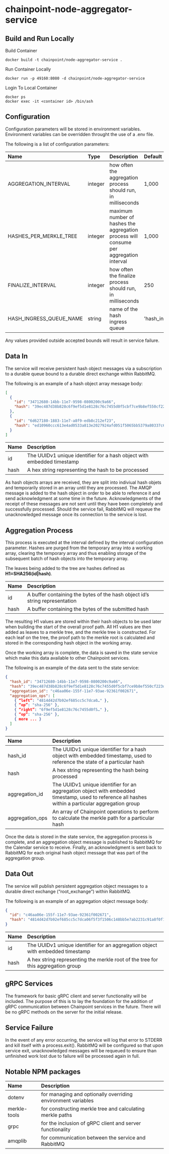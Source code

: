 # chainpoint-node-aggregator-service

## Build and Run Locally

Build Container

```
docker build -t chainpoint/node-aggregator-service .
```

Run Container Locally

```
docker run -p 49160:8080 -d chainpoint/node-aggregator-service
```

Login To Local Container

```
docker ps
docker exec -it <container id> /bin/ash
```

## Configuration
Configuration parameters will be stored in environment variables. Environment variables can be overridden throught the use of a .env file. 

The following is a list of configuration parameters:

| Name           | Type         | Description  | Default | Min | Max |
| :------------- |:-------------|:-------------|:----|:----|:--------|
| AGGREGATION_INTERVAL       | integer      | how often the aggregation process should run, in milliseconds | 1,000 | 250 | 10,000 | 
| HASHES\_PER\_MERKLE_TREE     | integer      | maximum number of hashes the aggregation process will consume per aggregation interval | 1,000 | 100 | 25,000 | 
| FINALIZE_INTERVAL       | integer      | how often the finalize process should run, in milliseconds | 250 | 250 | 10,000 | 
| HASH\_INGRESS\_QUEUE\_NAME       | string      | name of the hash ingress queue | 'hash_ingress' |  |  | 

Any values provided outside accepted bounds will result in service failure.

## Data In
The service will receive persistent hash object messages via a subscription to a durable queue bound to a durable direct exchange within RabbitMQ.  

The following is an example of a hash object array message body: 
```json
[
  {
    "id": "34712680-14bb-11e7-9598-0800200c9a66",
    "hash": "39ec487d38b828c6f9ef5d1e8128c76c7455d0f5cbf7ce9b8ef550cf223dfbc3"
  },
  {
    "id": "6d627180-1883-11e7-a8f9-edb8c212ef23",
    "hash": "ed10960ccc613e4ad0533a813e2027924afd051f5065bb5379a80337c69afcb4"
  }
]
```
| Name | Description                                                            |
| :--- |:-----------------------------------------------------------------------|
| id   | The UUIDv1 unique identifier for a hash object with embedded timestamp |
| hash | A hex string representing the hash to be processed                     |

As hash objects arrays are received, they are split into indiviual hash objets and temporarily stored in an array until they are processed. The AMQP message is added to the hash object in order to be able to reference it and send acknowledgment at some time in the future. Acknowledgments of the receipt of these messages are not sent until they have been completely and successfully processed. Should the service fail, RabbitMQ will requeue the unacknowledged message once its connection to the service is lost.

## Aggregation Process
This process is executed at the interval defined by the interval configuration parameter. Hashes are purged from the temporary array into a working array, clearing the temporary array and thus enabling storage of the subsequent batch of hash objects into the temporary array. 

The leaves being added to the tree are hashes defined as **H1=SHA256(id|hash)**. 

| Name | Description                                                            |
| :--- |:-----------------------------------------------------------------------|
| id   | A buffer containing the bytes of the hash object id’s string representation |
| hash | A buffer containing the bytes of the submitted hash                    |

The resulting H1 values are stored within their hash objects to be used later when building the start of the overall proof path. All H1 values are then added as leaves to a merkle tree, and the merkle tree is constructed. For each leaf on the tree, the proof path to the merkle root is calculated and stored in the corresponding hash object in the working array.

Once the working array is complete, the data is saved in the state service which make this data available to other Chainpoint services.  

The following is an example of the data sent to the state service: 
```json
{
  "hash_id": "34712680-14bb-11e7-9598-0800200c9a66",
  "hash": "39ec487d38b828c6f9ef5d1e8128c76c7455d0f5cbf7ce9b8ef550cf223dfbc3",
  "aggregation_id": "c46aa06e-155f-11e7-93ae-92361f002671",
  "aggregation_ops": [
    { “left”: "4814d42d7b92ef685cc5c7dca0…" },
    { “op”: "sha-256" },
    { “right”: "6f9ef5d1e8128c76c7455d0f5…" },
    { “op”: "sha-256" },
    { more ... }
  ]
}
```
| Name             | Description                                                            |
| :--------------- |:-----------------------------------------------------------------------|
| hash_id          | The UUIDv1 unique identifier for a hash object with embedded timestamp, used to reference the state of a particular hash |
| hash             | A hex string representing the hash being processed |
| aggregation_id   | The UUIDv1 unique identifier for an aggregation object with embedded timestamp, used to reference all hashes within a particular aggregation group |
| aggregation_ops  | An array of Chainpoint operations to perform to calculate the merkle path for a particular hash |\

Once the data is stored in the state service, the aggregation process is complete, and an aggregation object message is published to RabbitMQ for the Calendar service to receive. Finally, an acknowledgment is sent back to RabbitMQ for each original hash object message that was part of the aggregation group.

## Data Out
The service will publish persistent aggregation object messages to a durable direct exchange (“root_exchange”) within RabbitMQ. 

The following is an example of an aggregation object message body: 
```json
{
  "id": "c46aa06e-155f-11e7-93ae-92361f002671",
  "hash": "4814d42d7b92ef685cc5c7dca06f5f3f1506c148bb5e7ab2231c91a8f0f119b2"
}
```
| Name | Description                                                            |
| :--- |:-----------------------------------------------------------------------|
| id   | The UUIDv1 unique identifier for an aggregation object with embedded timestamp |
| hash | A hex string representing the merkle root of the tree for this aggregation group |


## gRPC Services
The framework for basic gRPC client and server functionality will be included. The purpose of this is to lay the foundation for the addition of gRPC communication between Chainpoint services in the future. There will be no gRPC methods on the server for the initial release.


## Service Failure
In the event of any error occurring, the service will log that error to STDERR and kill itself with a process.exit(). RabbitMQ will be configured so that upon service exit, unacknowledged messages will be requeued to ensure than unfinished work lost due to failure will be processed again in full.


## Notable NPM packages
| Name         | Description                                                            |
| :---         |:-----------------------------------------------------------------------|
| dotenv       | for managing and optionally overriding environment variables |
| merkle-tools | for constructing merkle tree and calculating merkle paths |
| grpc         | for the inclusion of gRPC client and server functionality |
| amqplib      | for communication between the service and RabbitMQ |






